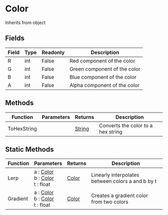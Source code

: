 # Color
Inherits from object
## Fields
|Field|Type|Readonly|Description|
|---|---|---|---|
|R|int|False|Red component of the color|
|G|int|False|Green component of the color|
|B|int|False|Blue component of the color|
|A|int|False|Alpha component of the color|
## Methods
|Function|Parameters|Returns|Description|
|---|---|---|---|
|ToHexString||[String](../static/String.md)|Converts the color to a hex string|
## Static Methods
|Function|Parameters|Returns|Description|
|---|---|---|---|
|Lerp|a : [Color](../objects/Color.md)<br/>b : [Color](../objects/Color.md)<br/>t : float|[Color](../objects/Color.md)|Linearly interpolates between colors a and b by t|
|Gradient|a : [Color](../objects/Color.md)<br/>b : [Color](../objects/Color.md)<br/>t : float|[Color](../objects/Color.md)|Creates a gradient color from two colors|
